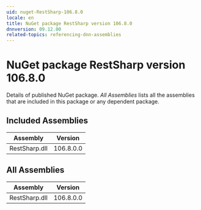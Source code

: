 ```yaml
---
uid: nuget-RestSharp-106.8.0
locale: en
title: NuGet package RestSharp version 106.8.0
dnnversion: 09.12.00
related-topics: referencing-dnn-assemblies
---
```


# NuGet package RestSharp version 106.8.0
Details of published NuGet package.
*All Assemblies* lists all the assemblies that are included in this package or any dependent package.

## Included Assemblies

|Assembly|Version|
|---|---|
|RestSharp.dll|106.8.0.0|

## All Assemblies

|Assembly|Version|
|---|---|
|RestSharp.dll|106.8.0.0|

